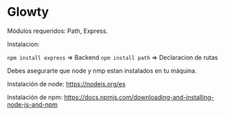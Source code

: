 # Glowty

Módulos requeridos: Path, Express.

Instalacion:

```npm install express``` => Backend 
```npm install path```    => Declaracion de rutas

Debes asegurarte que node y nmp estan instalados en tu máquina.

Instalación de node: https://nodejs.org/es

Instalación de npm: https://docs.npmjs.com/downloading-and-installing-node-js-and-npm
